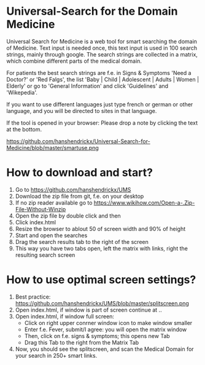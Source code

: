 # Universal-Search for the Domain Medicine
Universal Search for Medicine is a web tool for smart searching the domain of Medicine. 
Text input is needed once, this text input is used in 100 search strings, mainly
through google. The search strings are collected in a matrix, which combine different
parts of the medical domain.

For patients the best search strings are f.e. in Signs & Symptoms 'Need a Doctor?' or
'Red Falgs', the list 'Baby | Child | Adolescent | Adults | Women | Elderly' or 
go to 'General Information' and click 'Guidelines' and 'Wikepedia'.

If you want to use different languages just type french or german or other language,
and you will be directed to sites in that language.

If the tool is opened in your browser: Please drop a note by clicking the text at the bottom.

https://github.com/hanshendrickx/Universal-Search-for-Medicine/blob/master/smartuse.png

# How to download and start?
1. Go to https://github.com/hanshendrickx/UMS
2. Download the zip file from git, f.e. on your desktop
3. If no zip reader available go to https://www.wikihow.com/Open-a-.Zip-File-Without-Winzip
4. Open the zip file by double click and then
5. Click index.html
6. Resize the browser to ablout 50 of screen width and 90% of height
7. Start and open the searches
8. Drag the search results tab to the right of the screen
9. This way you have two tabs open, left the matrix with links, right the resulting search screen


# How to use optimal screen settings?
1. Best practice: https://github.com/hanshendrickx/UMS/blob/master/splitscreen.png
2. Open index.html, if window is part of screen continue at ..
3. Open index.html, if window full screen:
    - Click on right upper conrner window icon to make window smaller
    - Enter f.e. Fever, submit/I agree: you will open the matrix window
    - Then, click on f.e. signs & symptoms; this opens new Tab
    - Drag this Tab to the right from the Matrix Tab
4. Now, you should see the splitscreen, and scan the Medical Domain for your search in 250+ smart links.
    
